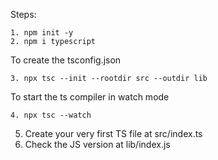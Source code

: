 Steps: 
```
1. npm init -y
2. npm i typescript
```
To create the tsconfig.json
````
3. npx tsc --init --rootdir src --outdir lib
````
To start the ts compiler in watch mode
```
4. npx tsc --watch
```

5. Create your very first TS file at src/index.ts
6. Check the JS version at lib/index.js
